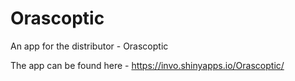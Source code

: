 # Orascoptic
An app for the distributor - Orascoptic

The app can be found here - https://invo.shinyapps.io/Orascoptic/
